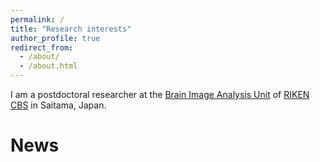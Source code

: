 ```yaml
---
permalink: /
title: "Research interests"
author_profile: true
redirect_from: 
  - /about/
  - /about.html
---
```


I am a postdoctoral researcher at the [Brain Image Analysis Unit](https://bia.riken.jp/) of [RIKEN CBS](https://cbs.riken.jp/en/) in Saitama, Japan. 

News
======

